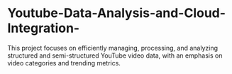 # Youtube-Data-Analysis-and-Cloud-Integration-
This project focuses on efficiently managing, processing, and analyzing structured and semi-structured YouTube video data, with an emphasis on video categories and trending metrics.
